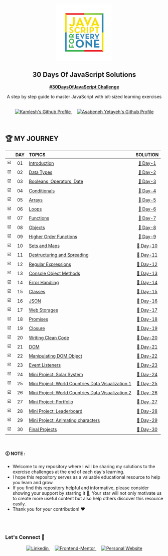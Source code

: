 <div align="center">

  <img src="./images/banner.webp" alt="JavaScript for Everyone" width="180">

  <h2 align="center">30 Days Of JavaScript Solutions</h2>
  <p align="center">
    <a href="https://github.com/Asabeneh/30-Days-Of-JavaScript/" target="_blank"><strong>#30DaysOfJavaScript Challenge</strong></a>
    <br />
    
  </p>
  <p>A step by step guide to master JavaScript with bit-sized learning exercises</p>
</div>

<br>

<!-- Badges -->
<div align="center">

  <a href="https://www.github.com/kamlesh0007" target="_blank">
    <img src="https://img.shields.io/badge/Completed%20By-Kamlesh%20Yadav-green?style=for-the-badge&logo=dependabot" alt="Kamlesh's Github Profile">
  </a> &nbsp;&nbsp;&nbsp;

  <!-- Difficulty -->
  <a href="https://github.com/Asabeneh"  target="_blank">
    <img src="https://img.shields.io/badge/Author-Asabeneh%20Yetayeh-586BB0?style=for-the-badge&logo=electron-builder" alt="Asabeneh Yetayeh's Github Profile">
  </a>

</div>
<br />


<br/>

## 🏆 MY JOURNEY

|  | DAY |  TOPICS  | SOLUTION |
| :---: | :---: | :------------------------------------------------------------------------------------------------------------------------------------------------- | :---: |
| ☑️  | 01   |   [Introduction](https://github.com/Asabeneh/30-Days-Of-JavaScript/blob/master/readMe.md)                                                                   | [🎯 Day-1](https://github.com/kamlesh0007/30-days-of-javascript-solutions/tree/main/day-1) |
| ☑️  | 02    |   [Data Types](https://github.com/Asabeneh/30-Days-Of-JavaScript/blob/master/02_Day_Data_types/02_day_data_types.md)                                        | [🎯 Day-2](https://github.com/kamlesh0007/30-days-of-javascript-solutions/tree/main/day-2) |
| ☑️  | 03    |   [Booleans, Operators, Date](https://github.com/Asabeneh/30-Days-Of-JavaScript/blob/master/03_Day_Booleans_operators_date/03_booleans_operators_date.md)   | [🎯 Day-3](https://github.com/kamlesh0007/30-days-of-javascript-solutions/tree/main/day-3) |
| ☑️  | 04    |   [Conditionals](https://github.com/Asabeneh/30-Days-Of-JavaScript/blob/master/04_Day_Conditionals/04_day_conditionals.md)                                  | [🎯 Day-4](https://github.com/kamlesh0007/30-days-of-javascript-solutions/tree/main/day-5) |
| ☑️  | 05    |   [Arrays](https://github.com/Asabeneh/30-Days-Of-JavaScript/blob/master/05_Day_Arrays/05_day_arrays.md)                                                    | [🎯 Day-5](https://github.com/kamlesh0007/30-days-of-javascript-solutions/tree/main/day-5) |
| ☑️  | 06    |   [Loops](https://github.com/Asabeneh/30-Days-Of-JavaScript/blob/master/06_Day_Loops/06_day_loops.md)                                                       | [🎯 Day-6](https://github.com/kamlesh0007/30-days-of-javascript-solutions/tree/main/day-6) |
| ☑️  | 07    |   [Functions](https://github.com/Asabeneh/30-Days-Of-JavaScript/blob/master/07_Day_Functions/07_day_functions.md)                                           | [🎯 Day-7](https://github.com/kamlesh0007/30-days-of-javascript-solutions/tree/main/day-7) |
| ☑️  | 08    |   [Objects](https://github.com/Asabeneh/30-Days-Of-JavaScript/blob/master/08_Day_Objects/08_day_objects.md)                                                 | [🎯 Day-8](https://github.com/kamlesh0007/30-days-of-javascript-solutions/tree/main/day-8) |
| ☑️  | 09    |   [Higher Order Functions](https://github.com/Asabeneh/30-Days-Of-JavaScript/blob/master/09_Day_Higher_order_functions/09_day_higher_order_functions.md)                | [🎯 Day-9](https://github.com/kamlesh0007/30-days-of-javascript-solutions/tree/main/day-9) |
| ☑️  | 10    |   [Sets and Maps](https://github.com/Asabeneh/30-Days-Of-JavaScript/blob/master/10_Day_Sets_and_Maps/10_day_Sets_and_Maps.md)                                           | [🎯 Day-10](https://github.com/kamlesh0007/30-days-of-javascript-solutions/tree/main/day-10) |
| ☑️  | 11    |   [Destructuring and Spreading](https://github.com/Asabeneh/30-Days-Of-JavaScript/blob/master/11_Day_Destructuring_and_spreading/11_day_destructuring_and_spreading.md) | [🎯 Day-11](https://github.com/kamlesh0007/30-days-of-javascript-solutions/tree/main/day-11) |
| ☑️  | 12    |   [Regular Expressions](https://github.com/Asabeneh/30-Days-Of-JavaScript/blob/master/12_Day_Regular_expressions/12_day_regular_expressions.md)                         | [🎯 Day-12](https://github.com/kamlesh0007/30-days-of-javascript-solutions/tree/main/day-12) |
| ☑️  | 13    |   [Console Object Methods](https://github.com/Asabeneh/30-Days-Of-JavaScript/blob/master/13_Day_Console_object_methods/13_day_console_object_methods.md)                | [🎯 Day-13](https://github.com/kamlesh0007/30-days-of-javascript-solutions/tree/main/day-13) |
| ☑️  | 14    |   [Error Handling](https://github.com/Asabeneh/30-Days-Of-JavaScript/blob/master/14_Day_Error_handling/14_day_error_handling.md)                                        | [🎯 Day-14](https://github.com/kamlesh0007/30-days-of-javascript-solutions/tree/main/day-14) |
| ☑️  | 15    |   [Classes](https://github.com/Asabeneh/30-Days-Of-JavaScript/blob/master/15_Day_Classes/15_day_classes.md)                                                             | [🎯 Day-15](https://github.com/kamlesh0007/30-days-of-javascript-solutions/tree/main/day-15) |
| ☑️  | 16    |   [JSON](https://github.com/Asabeneh/30-Days-Of-JavaScript/blob/master/16_Day_JSON/16_day_json.md)                                                                      | [🎯 Day-16](https://github.com/kamlesh0007/30-days-of-javascript-solutions/tree/main/day-16) |
| ☑️  | 17    |   [Web Storages](https://github.com/Asabeneh/30-Days-Of-JavaScript/blob/master/17_Day_Web_storages/17_day_web_storages.md)                                              | [🎯 Day-17](https://github.com/kamlesh0007/30-days-of-javascript-solutions/tree/main/day-17) |
| ☑️  | 18    |   [Promises](https://github.com/Asabeneh/30-Days-Of-JavaScript/blob/master/18_Day_Promises/18_day_promises.md)                                                          | [🎯 Day-18](https://github.com/kamlesh0007/30-days-of-javascript-solutions/tree/main/day-18) |
| ☑️  | 19    |   [Closure](https://github.com/Asabeneh/30-Days-Of-JavaScript/blob/master/19_Day_Closures/19_day_closures.md)                                                           | [🎯 Day-19](https://github.com/kamlesh0007/30-days-of-javascript-solutions/tree/main/day-19) |
| ☑️  | 20    |   [Writing Clean Code](https://github.com/Asabeneh/30-Days-Of-JavaScript/blob/master/20_Day_Writing_clean_codes/20_day_writing_clean_codes.md)                          | [🎯 Day-20](https://github.com/kamlesh0007/30-days-of-javascript-solutions/tree/main/day-20) |
| ☑️  | 21    |   [DOM](https://github.com/Asabeneh/30-Days-Of-JavaScript/blob/master/21_Day_DOM/21_day_dom.md)                                                                         | [🎯 Day-21](https://github.com/kamlesh0007/30-days-of-javascript-solutions/tree/main/day-21) |
| ☑️  | 22    |   [Manipulating DOM Object](https://github.com/Asabeneh/30-Days-Of-JavaScript/blob/master/22_Day_Manipulating_DOM_object/22_day_manipulating_DOM_object.md)             | [🎯 Day-22](https://github.com/kamlesh0007/30-days-of-javascript-solutions/tree/main/day-22) |
| ☑️  | 23    |   [Event Listeners](https://github.com/Asabeneh/30-Days-Of-JavaScript/blob/master/23_Day_Event_listeners/23_day_event_listeners.md)                                     | [🎯 Day-23](https://github.com/kamlesh0007/30-days-of-javascript-solutions/tree/main/day-23) |
| ☑️  | 24    |   [Mini Project: Solar System](https://github.com/Asabeneh/30-Days-Of-JavaScript/blob/master/24_Day_Project_solar_system/24_day_project_solar_system.md)                                                         | [🎯 Day-24](https://github.com/kamlesh0007/30-days-of-javascript-solutions/tree/main/day-24) |
| ☑️  | 25    |   [Mini Project: World Countries Data Visualization 1](https://github.com/Asabeneh/30-Days-Of-JavaScript/blob/master/25_Day_World_countries_data_visualization_1/25_day_world_countries_data_visualization_1.md) | [🎯 Day-25](https://github.com/kamlesh0007/30-days-of-javascript-solutions/tree/main/day-25) |
| ☑️  | 26    |   [Mini Project: World Countries Data Visualization 2](https://github.com/Asabeneh/30-Days-Of-JavaScript/blob/master/26_Day_World_countries_data_visualization_2/26_day_world_countries_data_visualization_2.md) | [🎯 Day-26](https://github.com/kamlesh0007/30-days-of-javascript-solutions/tree/main/day-26) |
| ☑️  | 27    |   [Mini Project: Portfolio](https://github.com/Asabeneh/30-Days-Of-JavaScript/blob/master/27_Day_Mini_project_portfolio/27_day_mini_project_portfolio.md)                                                        | [🎯 Day-27](https://github.com/kamlesh0007/30-days-of-javascript-solutions/tree/main/day-27) |
| ☑️  | 28    |   [Mini Project: Leaderboard](https://github.com/Asabeneh/30-Days-Of-JavaScript/blob/master/28_Day_Mini_project_leaderboard/28_day_mini_project_leaderboard.md)                                                  | [🎯 Day-28](https://github.com/kamlesh0007/30-days-of-javascript-solutions/tree/main/day-28) |
| ☑️  | 29    |   [Mini Project: Animating characters](https://github.com/Asabeneh/30-Days-Of-JavaScript/blob/master/29_Day_Mini_project_animating_characters/29_day_mini_project_animating_characters.md)                       | [🎯 Day-29](https://github.com/kamlesh0007/30-days-of-javascript-solutions/tree/main/day-29) |
| ☑️  | 30    |   [Final Projects](https://github.com/Asabeneh/30-Days-Of-JavaScript/blob/master/30_Day_Mini_project_final/30_day_mini_project_final.md)                                                                         | [🎯 Day-30](https://github.com/kamlesh0007/30-days-of-javascript-solutions/tree/main/day-30) |

<br>


#### 🛈 NOTE : 
- Welcome to my repository where I will be sharing my solutions to the exercise challenges at the end of each day's learning. 
- I hope this repository serves as a valuable educational resource to help you learn and grow. 
- If you find this repository helpful and informative, please consider showing your support by starring it 🌟, Your star will not only motivate us to create more useful content but also help others discover this resource easily. 
- Thank you for your contribution! ❤️


<br>
<br>

### **Let's Connect 👋**

<div align=center>

  <a href="https://www.linkedin.com/in/kamlesh-yadav-1a1aa3241/" target="_blank">
    <img src="https://img.shields.io/badge/linkedin%20Profile-%2300acee.svg?color=405DE6&style=for-the-badge&logo=linkedin&logoColor=white" alt=Linkedin>
  </a>&nbsp;&nbsp;&nbsp;

  <a href="https://www.frontendmentor.io/profile/Kamlesh0007" target="_blank">
    <img src="https://img.shields.io/badge/FEM%20Profile-f8f9f8?style=for-the-badge&logo=Frontend-Mentor&logoColor=black" alt="Frontend-Mentor">
  </a> &nbsp;&nbsp;&nbsp;
  

  <a href="https://www.github.com/kamlesh0007/" target="_blank">
    <img src="https://img.shields.io/badge/Github%20Profile-131313?style=for-the-badge&logo=github&logoColor=white" alt="Personal Website">
  </a>

</div>

<br>

